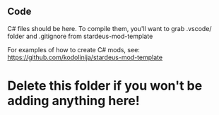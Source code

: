 ## Code

C# files should be here. To compile them, you'll want to grab .vscode/ folder
and .gitignore from stardeus-mod-template

For examples of how to create C# mods, see:
https://github.com/kodolinija/stardeus-mod-template

# Delete this folder if you won't be adding anything here!
